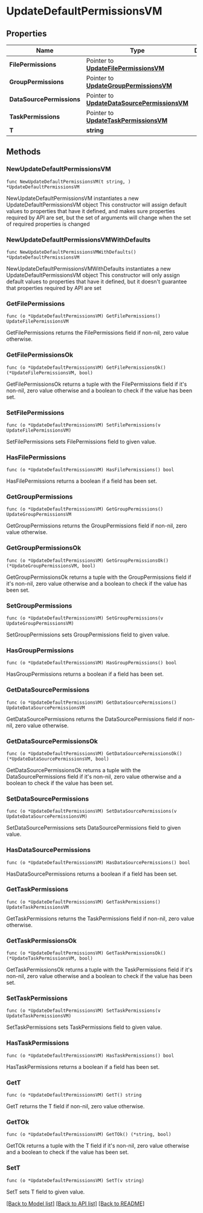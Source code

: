 # UpdateDefaultPermissionsVM

## Properties

Name | Type | Description | Notes
------------ | ------------- | ------------- | -------------
**FilePermissions** | Pointer to [**UpdateFilePermissionsVM**](UpdateFilePermissionsVM.md) |  | [optional] 
**GroupPermissions** | Pointer to [**UpdateGroupPermissionsVM**](UpdateGroupPermissionsVM.md) |  | [optional] 
**DataSourcePermissions** | Pointer to [**UpdateDataSourcePermissionsVM**](UpdateDataSourcePermissionsVM.md) |  | [optional] 
**TaskPermissions** | Pointer to [**UpdateTaskPermissionsVM**](UpdateTaskPermissionsVM.md) |  | [optional] 
**T** | **string** |  | 

## Methods

### NewUpdateDefaultPermissionsVM

`func NewUpdateDefaultPermissionsVM(t string, ) *UpdateDefaultPermissionsVM`

NewUpdateDefaultPermissionsVM instantiates a new UpdateDefaultPermissionsVM object
This constructor will assign default values to properties that have it defined,
and makes sure properties required by API are set, but the set of arguments
will change when the set of required properties is changed

### NewUpdateDefaultPermissionsVMWithDefaults

`func NewUpdateDefaultPermissionsVMWithDefaults() *UpdateDefaultPermissionsVM`

NewUpdateDefaultPermissionsVMWithDefaults instantiates a new UpdateDefaultPermissionsVM object
This constructor will only assign default values to properties that have it defined,
but it doesn't guarantee that properties required by API are set

### GetFilePermissions

`func (o *UpdateDefaultPermissionsVM) GetFilePermissions() UpdateFilePermissionsVM`

GetFilePermissions returns the FilePermissions field if non-nil, zero value otherwise.

### GetFilePermissionsOk

`func (o *UpdateDefaultPermissionsVM) GetFilePermissionsOk() (*UpdateFilePermissionsVM, bool)`

GetFilePermissionsOk returns a tuple with the FilePermissions field if it's non-nil, zero value otherwise
and a boolean to check if the value has been set.

### SetFilePermissions

`func (o *UpdateDefaultPermissionsVM) SetFilePermissions(v UpdateFilePermissionsVM)`

SetFilePermissions sets FilePermissions field to given value.

### HasFilePermissions

`func (o *UpdateDefaultPermissionsVM) HasFilePermissions() bool`

HasFilePermissions returns a boolean if a field has been set.

### GetGroupPermissions

`func (o *UpdateDefaultPermissionsVM) GetGroupPermissions() UpdateGroupPermissionsVM`

GetGroupPermissions returns the GroupPermissions field if non-nil, zero value otherwise.

### GetGroupPermissionsOk

`func (o *UpdateDefaultPermissionsVM) GetGroupPermissionsOk() (*UpdateGroupPermissionsVM, bool)`

GetGroupPermissionsOk returns a tuple with the GroupPermissions field if it's non-nil, zero value otherwise
and a boolean to check if the value has been set.

### SetGroupPermissions

`func (o *UpdateDefaultPermissionsVM) SetGroupPermissions(v UpdateGroupPermissionsVM)`

SetGroupPermissions sets GroupPermissions field to given value.

### HasGroupPermissions

`func (o *UpdateDefaultPermissionsVM) HasGroupPermissions() bool`

HasGroupPermissions returns a boolean if a field has been set.

### GetDataSourcePermissions

`func (o *UpdateDefaultPermissionsVM) GetDataSourcePermissions() UpdateDataSourcePermissionsVM`

GetDataSourcePermissions returns the DataSourcePermissions field if non-nil, zero value otherwise.

### GetDataSourcePermissionsOk

`func (o *UpdateDefaultPermissionsVM) GetDataSourcePermissionsOk() (*UpdateDataSourcePermissionsVM, bool)`

GetDataSourcePermissionsOk returns a tuple with the DataSourcePermissions field if it's non-nil, zero value otherwise
and a boolean to check if the value has been set.

### SetDataSourcePermissions

`func (o *UpdateDefaultPermissionsVM) SetDataSourcePermissions(v UpdateDataSourcePermissionsVM)`

SetDataSourcePermissions sets DataSourcePermissions field to given value.

### HasDataSourcePermissions

`func (o *UpdateDefaultPermissionsVM) HasDataSourcePermissions() bool`

HasDataSourcePermissions returns a boolean if a field has been set.

### GetTaskPermissions

`func (o *UpdateDefaultPermissionsVM) GetTaskPermissions() UpdateTaskPermissionsVM`

GetTaskPermissions returns the TaskPermissions field if non-nil, zero value otherwise.

### GetTaskPermissionsOk

`func (o *UpdateDefaultPermissionsVM) GetTaskPermissionsOk() (*UpdateTaskPermissionsVM, bool)`

GetTaskPermissionsOk returns a tuple with the TaskPermissions field if it's non-nil, zero value otherwise
and a boolean to check if the value has been set.

### SetTaskPermissions

`func (o *UpdateDefaultPermissionsVM) SetTaskPermissions(v UpdateTaskPermissionsVM)`

SetTaskPermissions sets TaskPermissions field to given value.

### HasTaskPermissions

`func (o *UpdateDefaultPermissionsVM) HasTaskPermissions() bool`

HasTaskPermissions returns a boolean if a field has been set.

### GetT

`func (o *UpdateDefaultPermissionsVM) GetT() string`

GetT returns the T field if non-nil, zero value otherwise.

### GetTOk

`func (o *UpdateDefaultPermissionsVM) GetTOk() (*string, bool)`

GetTOk returns a tuple with the T field if it's non-nil, zero value otherwise
and a boolean to check if the value has been set.

### SetT

`func (o *UpdateDefaultPermissionsVM) SetT(v string)`

SetT sets T field to given value.



[[Back to Model list]](../README.md#documentation-for-models) [[Back to API list]](../README.md#documentation-for-api-endpoints) [[Back to README]](../README.md)


